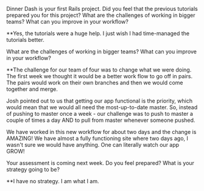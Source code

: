 Dinner Dash is your first Rails project. Did you feel that the previous tutorials
prepared you for this project? What are the challenges of working in bigger teams?
What can you improve in your workflow?

**Yes, the tutorials were a huge help. I just wish I had time-managed the tutorials
better.

What are the challenges of working in bigger teams?
What can you improve in your workflow?

**The challenge for our team of four was to change what we were doing. The first
week we thought it would be a better work flow to go off in pairs. The pairs
would work on their own branches and then we would come together and merge.

Josh pointed out to us that getting our app functional is the priority, which
would mean that we would all need the most-up-to-date master. So, instead of pushing
to master once a week - our challenge was to push to master a couple of times
a day AND to pull from master whenever someone pushed.

We have worked in this new workflow for about two days and the change is AMAZING!
We have almost a fully functioning site where two days ago, I wasn't sure we
would have anything. One can literally watch our app GROW!

Your assessment is coming next week. Do you feel prepared? What is your strategy
going to be?

**I have no strategy. I am what I am. 
